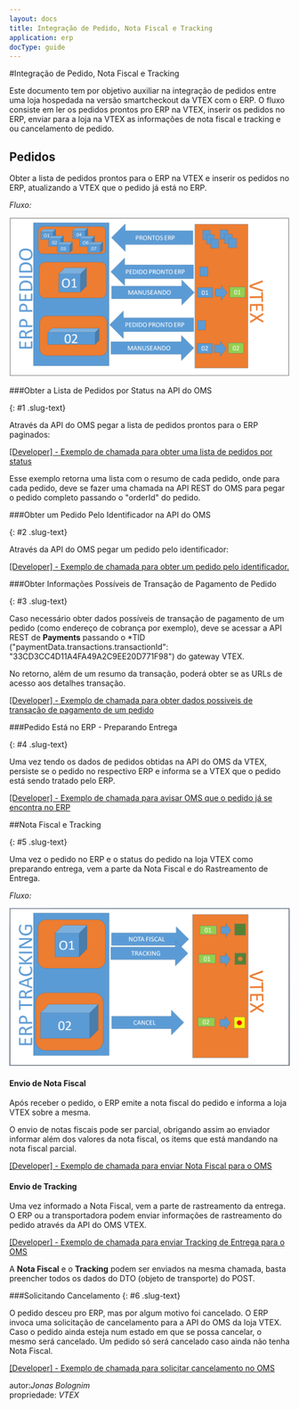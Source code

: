 ```yaml
---
layout: docs
title: Integração de Pedido, Nota Fiscal e Tracking
application: erp
docType: guide
---
```

#Integração de Pedido, Nota Fiscal e Tracking

Este documento tem por objetivo auxiliar na integração de pedidos entre uma loja hospedada na versão smartcheckout da VTEX com o ERP. O fluxo consiste em ler os pedidos prontos pro ERP na VTEX, inserir os pedidos no ERP, enviar para a loja na VTEX as informações de nota fiscal e tracking e ou cancelamento de pedido.  

## Pedidos

Obter a lista de pedidos prontos para o ERP na VTEX e inserir os pedidos no ERP, atualizando a VTEX que o pedido já está no ERP.

_Fluxo:_

![alt text](pedido-vtex-to-erp.PNG "Title")

###Obter a Lista de Pedidos por Status na API do OMS

{: #1 .slug-text}

Através da API do OMS pegar a lista de pedidos prontos para o ERP paginados:

<a title="obter lista de pedidos por status" href="http://bridge.vtexlab.com.br/vtex.bridge.web_deploy/swagger/ui/index.html#!/OMS/OMS_Orders" target="_blank">[Developer] - Exemplo de chamada para obter uma lista de pedidos por status</a>


Esse exemplo retorna uma lista com o resumo de cada pedido, onde para cada pedido, deve se fazer uma chamada na API REST do OMS para pegar o pedido completo passando o "orderId" do pedido.

###Obter um Pedido Pelo Identificador na API do OMS

{: #2 .slug-text}

Através da API do OMS pegar um pedido pelo identificador:

<a title="obter pedido por identificador" href="http://bridge.vtexlab.com.br/vtex.bridge.web_deploy/swagger/ui/index.html#!/OMS/OMS_Order_0" target="_blank">[Developer] - Exemplo de chamada para obter um  pedido pelo identificador.</a> 


###Obter Informações Possíveis de Transação de Pagamento de Pedido

{: #3 .slug-text}

Caso necessário obter dados possíveis de transação de pagamento de um pedido (como endereço de cobrança por exemplo), deve se acessar a API REST de **Payments** passando o *TID ("paymentData.transactions.transactionId": "33CD3CC4D11A4FA49A2C9EE20D771F98") do gateway VTEX.

No retorno, além de um resumo da transação, poderá obter se as URLs de acesso aos detalhes transação.  

<a title="obter dados possiveis de pagamento" href="http://bridge.vtexlab.com.br/vtex.bridge.web_deploy/swagger/ui/index.html#!/PCI/PCI_Get" target="_blank">[Developer] - Exemplo de chamada para obter dados possiveis de transação de pagamento de um pedido</a> 

###Pedido Está no ERP - Preparando Entrega

{: #4 .slug-text}

Uma vez tendo os dados de pedidos obtidas na API do OMS da VTEX, persiste se o pedido
no respectivo ERP e informa se a VTEX que o pedido está sendo tratado pelo ERP.

<a title="pedido sendo tratado" href="http://bridge.vtexlab.com.br/vtex.bridge.web_deploy/swagger/ui/index.html#!/OMS/OMS_StartHandling" target="_blank">[Developer] - Exemplo de chamada para avisar OMS que o pedido já se encontra no ERP</a> 


##Nota Fiscal e Tracking

{: #5 .slug-text}

Uma vez o pedido no ERP e o status do pedido na loja VTEX como preparando entrega, vem a parte da Nota Fiscal e do Rastreamento de Entrega.  

_Fluxo:_

![alt text](nf-erp-to-vtex.PNG "Title")

#### Envio de Nota Fiscal

Após receber o pedido, o ERP emite a nota fiscal do pedido e informa a loja VTEX sobre a mesma.

O envio de notas fiscais pode ser parcial, obrigando assim ao enviador informar além dos valores da nota fiscal, os items que está mandando na nota fiscal parcial.  

<a title="enviando Nota Fiscal para o MOS" href="http://bridge.vtexlab.com.br/vtex.bridge.web_deploy/swagger/ui/index.html#!/OMS/OMS_Order" target="_blank">[Developer] - Exemplo de chamada para enviar Nota Fiscal para o OMS</a> 

#### Envio de Tracking

Uma vez informado a Nota Fiscal, vem a parte de rastreamento da entrega.
O ERP ou a transportadora podem enviar informações de rastreamento do pedido através da API do OMS VTEX.

<a title="enviando tracking para o OMS" href="http://bridge.vtexlab.com.br/vtex.bridge.web_deploy/swagger/ui/index.html#!/OMS/OMS_Order" target="_blank">[Developer] - Exemplo de chamada para enviar Tracking de Entrega para o OMS</a> 

A **Nota Fiscal** e o **Tracking** podem ser enviados na mesma chamada, basta preencher todos os dados do DTO (objeto de transporte) do POST.

###Solicitando Cancelamento
{: #6 .slug-text}

O pedido desceu pro ERP, mas por algum motivo foi cancelado. O ERP invoca uma solicitação de cancelamento
para a API do OMS da loja VTEX. Caso o pedido ainda esteja num estado em que se possa cancelar, o mesmo será cancelado.
Um pedido só será cancelado caso ainda não tenha Nota Fiscal.

<a title="solicitando cancelamento" href="http://bridge.vtexlab.com.br/vtex.bridge.web_deploy/swagger/ui/index.html#!/OMS/OMS_Cancel" target="_blank">[Developer] - Exemplo de chamada para solicitar cancelamento no OMS</a>  

autor:_Jonas Bolognim_  
propriedade: _VTEX_  